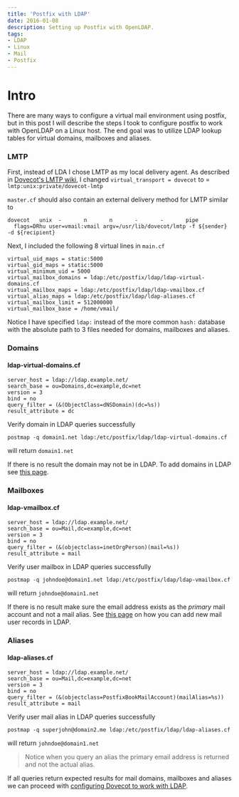 ```yaml
---
title: 'Postfix with LDAP'
date: 2016-01-08
description: Setting up Postfix with OpenLDAP.
tags:
- LDAP
- Linux
- Mail
- Postfix 
---
```


# Intro
There are many ways to configure a virtual mail environment using postfix, but in this post I will describe the steps I took to configure postfix to work with OpenLDAP on a Linux host. The end goal was to utilize LDAP lookup tables for virtual domains, mailboxes and aliases.

### LMTP
First, instead of LDA I chose LMTP as my local delivery agent. As described in [Dovecot's LMTP wiki](http://wiki.dovecot.org/HowTo/PostfixDovecotLMTP), I changed `virtual_transport = dovecot` to = `lmtp:unix:private/dovecot-lmtp`

`master.cf` should also contain an external delivery method for LMTP similar to
```
dovecot   unix  -       n       n       -       -       pipe
  flags=DRhu user=vmail:vmail argv=/usr/lib/dovecot/lmtp -f ${sender} -d ${recipient}
```

Next, I included the following 8 virtual lines in `main.cf`

```
virtual_uid_maps = static:5000
virtual_gid_maps = static:5000
virtual_minimum_uid = 5000
virtual_mailbox_domains = ldap:/etc/postfix/ldap/ldap-virtual-domains.cf
virtual_mailbox_maps = ldap:/etc/postfix/ldap/ldap-vmailbox.cf
virtual_alias_maps = ldap:/etc/postfix/ldap/ldap-aliases.cf
virtual_mailbox_limit = 512000000
virtual_mailbox_base = /home/vmail/
```
Notice I have specified `ldap:` instead of the more common `hash:` database with the absolute path to 3 files needed for domains, mailboxes and aliases.

### Domains
#### ldap-virtual-domains.cf
```
server_host = ldap://ldap.example.net/
search_base = ou=Domains,dc=example,dc=net
version = 3
bind = no
query_filter = (&(ObjectClass=dNSDomain)(dc=%s))
result_attribute = dc
```
Verify domain in LDAP queries successfully

`postmap -q domain1.net ldap:/etc/postfix/ldap/ldap-virtual-domains.cf`

will return `domain1.net`

If there is no result the domain may not be in LDAP. To add domains in LDAP see [this page](/multiple-mail-domains-in-ldap).

### Mailboxes
#### ldap-vmailbox.cf
```
server_host = ldap://ldap.example.net/
search_base = ou=Mail,dc=example,dc=net
version = 3
bind = no
query_filter = (&(objectclass=inetOrgPerson)(mail=%s))
result_attribute = mail
```
Verify user mailbox in LDAP queries successfully

`postmap -q johndoe@domain1.net ldap:/etc/postfix/ldap/ldap-vmailbox.cf`

will return `johndoe@domain1.net`

If there is no result make sure the email address exists as the _primary_ mail account and not a mail alias. See [this page](/official-email-accounts-aliases-in-ldap) on how you can add new mail user records in LDAP.

### Aliases
#### ldap-aliases.cf
```
server_host = ldap://ldap.example.net/
search_base = ou=Mail,dc=example,dc=net
version = 3
bind = no
query_filter = (&(objectclass=PostfixBookMailAccount)(mailAlias=%s))
result_attribute = mail
```
Verify user mail alias in LDAP queries successfully

`postmap -q superjohn@domain2.me ldap:/etc/postfix/ldap/ldap-aliases.cf`

will return `johndoe@domain1.net `

> Notice when you query an alias the primary email address is returned and not the actual alias.

If all queries return expected results for mail domains, mailboxes and aliases we can proceed with [configuring Dovecot to work with LDAP](/dovecot-with-ldap).
